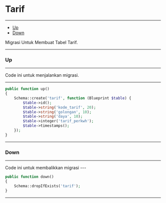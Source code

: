 # Tarif

---

-   [Up](#section-1)
-   [Down](#section-2)

<larecipe-card type="primary" rounded>
Migrasi Untuk Membuat Tabel Tarif.
</larecipe-card>

---

<a name="section-1"></a>

### Up

---

<larecipe-card type="warning" rounded>
Code ini untuk menjalankan migrasi.
</larecipe-card>

---

```php
public function up()
{
    Schema::create('tarif', function (Blueprint $table) {
        $table->id();
        $table->string('kode_tarif', 20);
        $table->string('golongan', 10);
        $table->string('daya', 10);
        $table->integer('tarif_perkwh');
        $table->timestamps();
    });
}
```

---

<a name="section-2"></a>

### Down

---

<larecipe-card type="success" rounded>
Code ini untuk membalikkan migrasi
</larecipe-card>
---

```php
public function down()
{
    Schema::dropIfExists('tarif');
}
```

---
